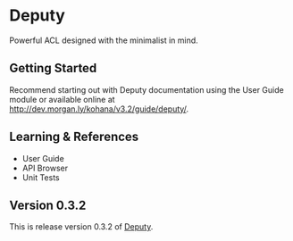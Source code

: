 # Deputy

Powerful ACL designed with the minimalist in mind.

## Getting Started

Recommend starting out with Deputy documentation using the User Guide module or available 
online at http://dev.morgan.ly/kohana/v3.2/guide/deputy/.

## Learning & References

- User Guide
- API Browser
- Unit Tests

## Version 0.3.2

This is release version 0.3.2 of [Deputy](https://github.com/morgan/kohana-deputy).